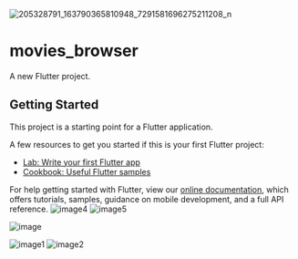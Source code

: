 ![205328791_163790365810948_7291581696275211208_n](https://user-images.githubusercontent.com/56900874/124132547-39c85a00-da81-11eb-927d-ec72909f3016.jpg)
# movies_browser

A new Flutter project.

## Getting Started

This project is a starting point for a Flutter application.

A few resources to get you started if this is your first Flutter project:

- [Lab: Write your first Flutter app](https://flutter.dev/docs/get-started/codelab)
- [Cookbook: Useful Flutter samples](https://flutter.dev/docs/cookbook)

For help getting started with Flutter, view our
[online documentation](https://flutter.dev/docs), which offers tutorials,
samples, guidance on mobile development, and a full API reference.
![image4](https://user-images.githubusercontent.com/56900874/124132959-a3e0ff00-da81-11eb-9c0a-e568bbe78269.png)
![image5](https://user-images.githubusercontent.com/56900874/124132985-a9d6e000-da81-11eb-8ea8-459abb2c7338.png)

![image](https://user-images.githubusercontent.com/56900874/124132667-58c6ec00-da81-11eb-808c-fd4e3a286149.png)


![image1](https://user-images.githubusercontent.com/56900874/124132482-274e2080-da81-11eb-9a63-01b6ea7ac2df.jpg)
![image2](https://user-images.githubusercontent.com/56900874/124132567-4187fe80-da81-11eb-9df2-379b4f1eb9b7.jpg)
